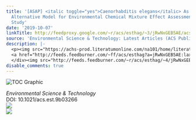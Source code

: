 ```yaml
---
title: '[ASAP] <italic toggle="yes">Caenorhabditis elegans</italic> As a Promising
  Alternative Model for Environmental Chemical Mixture Effect Assessment—A Comparative
  Study'
date: '2019-10-07'
linkTitle: http://feedproxy.google.com/~r/acs/esthag/~3/jRwNxGEB5AE/acs.est.9b03266
source: 'Environmental Science & Technology: Latest Articles (ACS Publications)'
description: |-
  <p><img src="https://achs-prod.literatumonline.com/na101/home/literatum/publisher/achs/journals/content/esthag/0/esthag.ahead-of-print/acs.est.9b03266/20191007/images/medium/es9b03266_0005.gif" alt="TOC Graphic"/></p><div><cite>Environmental Science & Technology</cite></div><div>DOI: 10.1021/acs.est.9b03266</div><div class="feedflare">
  <a href="http://feeds.feedburner.com/~ff/acs/esthag?a=jRwNxGEB5AE:laxExztZDuk:yIl2AUoC8zA"><img src="http://feeds.feedburner.com/~ff/acs/esthag?d=yIl2AUoC8zA" border="0"></img></a>
  </div><img src="http://feeds.feedburner.com/~r/acs/esthag/~4/jRwNxGEB5AE" ...
disable_comments: true
---
```

<p><img src="https://achs-prod.literatumonline.com/na101/home/literatum/publisher/achs/journals/content/esthag/0/esthag.ahead-of-print/acs.est.9b03266/20191007/images/medium/es9b03266_0005.gif" alt="TOC Graphic"/></p><div><cite>Environmental Science & Technology</cite></div><div>DOI: 10.1021/acs.est.9b03266</div><div class="feedflare">
<a href="http://feeds.feedburner.com/~ff/acs/esthag?a=jRwNxGEB5AE:laxExztZDuk:yIl2AUoC8zA"><img src="http://feeds.feedburner.com/~ff/acs/esthag?d=yIl2AUoC8zA" border="0"></img></a>
</div><img src="http://feeds.feedburner.com/~r/acs/esthag/~4/jRwNxGEB5AE" ...